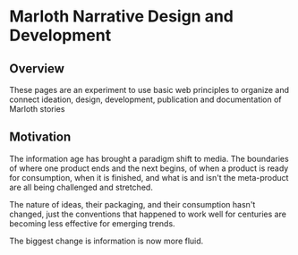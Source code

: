 # Marloth Narrative Design and Development

## Overview

These pages are an experiment to use basic web principles to organize and connect ideation, design, development, publication and documentation of Marloth stories

## Motivation

The information age has brought a paradigm shift to media.  The boundaries of where one product ends and the next begins, of when a product is ready for consumption, when it is finished, and what is and isn't the meta-product are all being challenged and stretched.

The nature of ideas, their packaging, and their consumption hasn't changed, just the conventions that happened to work well for centuries are becoming less effective for emerging trends.

The biggest change is information is now more fluid.

